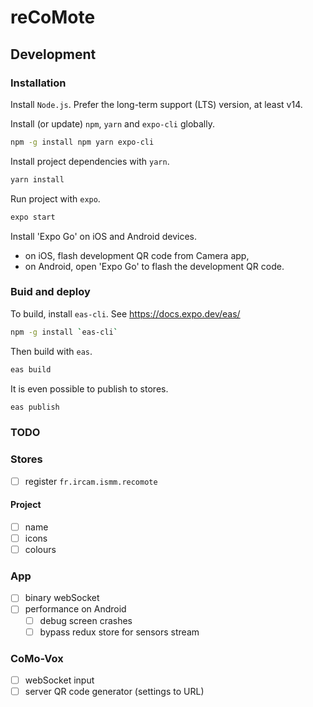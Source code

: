 # reCoMote

## Development

### Installation
Install `Node.js`. Prefer the long-term support (LTS) version, at least v14.

Install (or update) `npm`, `yarn` and `expo-cli` globally.

```sh
npm -g install npm yarn expo-cli
```

Install project dependencies with `yarn`.

```sh
yarn install
```

Run project with `expo`.

```sh
expo start
```

Install 'Expo Go' on iOS and Android devices.

- on iOS, flash development QR code from Camera app,
- on Android, open 'Expo Go' to flash the development QR code.

### Buid and deploy

To build, install `eas-cli`. See <https://docs.expo.dev/eas/>

```sh
npm -g install `eas-cli`
```

Then build with `eas`.

```sh
eas build
```

It is even possible to publish to stores.

```sh
eas publish
```

### TODO


### Stores
- [ ] register `fr.ircam.ismm.recomote`

#### Project
- [ ] name
- [ ] icons
- [ ] colours

### App

- [ ] binary webSocket
- [ ] performance on Android
  - [ ] debug screen crashes
  - [ ] bypass redux store for sensors stream

### CoMo-Vox

- [ ] webSocket input
- [ ] server QR code generator (settings to URL)
